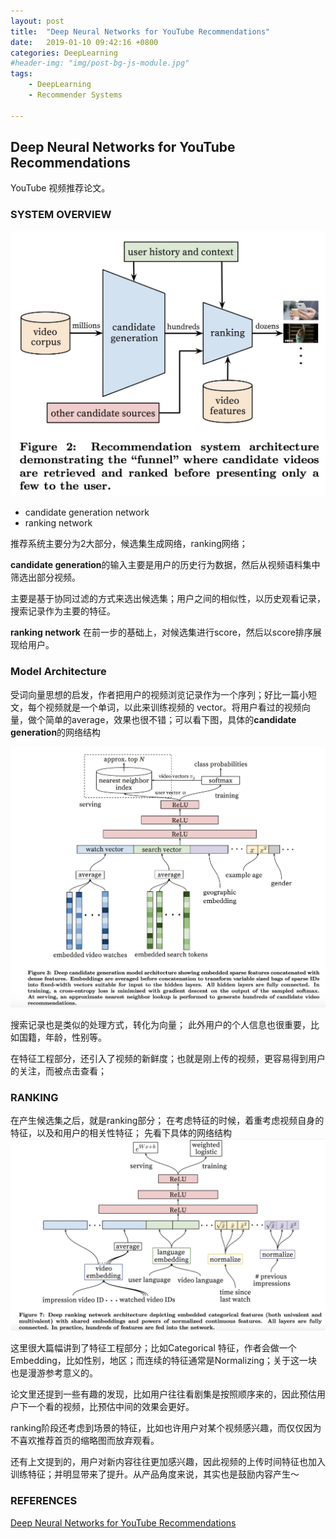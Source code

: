 ```yaml
---
layout: post
title:  "Deep Neural Networks for YouTube Recommendations"
date:   2019-01-10 09:42:16 +0800
categories: DeepLearning
#header-img: "img/post-bg-js-module.jpg"
tags:
    - DeepLearning
    - Recommender Systems

---
```



## Deep Neural Networks for YouTube Recommendations


YouTube 视频推荐论文。


### SYSTEM OVERVIEW

![](/img/article/2019/2019-01-10-1.png)


* candidate generation network
* ranking network

推荐系统主要分为2大部分，候选集生成网络，ranking网络；

**candidate generation**的输入主要是用户的历史行为数据，然后从视频语料集中筛选出部分视频。

主要是基于协同过滤的方式来选出候选集；用户之间的相似性，以历史观看记录，搜索记录作为主要的特征。


**ranking network** 在前一步的基础上，对候选集进行score，然后以score排序展现给用户。


### Model Architecture

受词向量思想的启发，作者把用户的视频浏览记录作为一个序列；好比一篇小短文，每个视频就是一个单词，以此来训练视频的 vector。将用户看过的视频向量，做个简单的average，效果也很不错；可以看下图，具体的**candidate generation**的网络结构


![](/img/article/2019/2019-01-10-2.png)


搜索记录也是类似的处理方式，转化为向量；
此外用户的个人信息也很重要，比如国籍，年龄，性别等。

在特征工程部分，还引入了视频的新鲜度；也就是刚上传的视频，更容易得到用户的关注，而被点击查看；



### RANKING

在产生候选集之后，就是ranking部分；
在考虑特征的时候，着重考虑视频自身的特征，以及和用户的相关性特征；
先看下具体的网络结构
![](/img/article/2019/2019-01-10-3.png)

这里很大篇幅讲到了特征工程部分；比如Categorical 特征，作者会做一个Embedding，比如性别，地区；而连续的特征通常是Normalizing；关于这一块也是漫游参考意义的。

论文里还提到一些有趣的发现，比如用户往往看剧集是按照顺序来的，因此预估用户下一个看的视频，比预估中间的效果会更好。

ranking阶段还考虑到场景的特征，比如也许用户对某个视频感兴趣，而仅仅因为不喜欢推荐首页的缩略图而放弃观看。

还有上文提到的，用户对新内容往往更加感兴趣，因此视频的上传时间特征也加入训练特征；并明显带来了提升。从产品角度来说，其实也是鼓励内容产生～

### REFERENCES

[Deep Neural Networks for YouTube Recommendations](https://static.googleusercontent.com/media/research.google.com/zh-CN//pubs/archive/45530.pdf)
